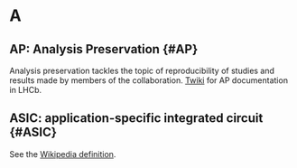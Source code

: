 # A

## AP: Analysis Preservation {#AP}

Analysis preservation tackles the topic of reproducibility of studies and results made by members of the collaboration.
[Twiki](https://twiki.cern.ch/twiki/bin/view/LHCb/AnalysisPreservationReproducibility) for AP documentation in LHCb.

## ASIC: application-specific integrated circuit {#ASIC}

See the [Wikipedia definition](https://en.wikipedia.org/wiki/Application-specific_integrated_circuit).
